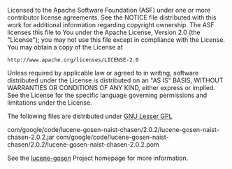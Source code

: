 Licensed to the Apache Software Foundation (ASF) under one or more
contributor license agreements.  See the NOTICE file distributed with
this work for additional information regarding copyright ownership.
The ASF licenses this file to You under the Apache License, Version 2.0
(the "License"); you may not use this file except in compliance with
the License.  You may obtain a copy of the License at

    http://www.apache.org/licenses/LICENSE-2.0

Unless required by applicable law or agreed to in writing, software
distributed under the License is distributed on an "AS IS" BASIS,
WITHOUT WARRANTIES OR CONDITIONS OF ANY KIND, either express or implied.
See the License for the specific language governing permissions and
limitations under the License.
   

The following files are distributed under [GNU Lesser GPL](http://www.gnu.org/licenses/lgpl.html)


  com/google/code/lucene-gosen-naist-chasen/2.0.2/lucene-gosen-naist-chasen-2.0.2.jar
  com/google/code/lucene-gosen-naist-chasen/2.0.2/lucene-gosen-naist-chasen-2.0.2.pom

See the [lucene-gosen](https://code.google.com/p/lucene-gosen/) Project homepage for more information.
